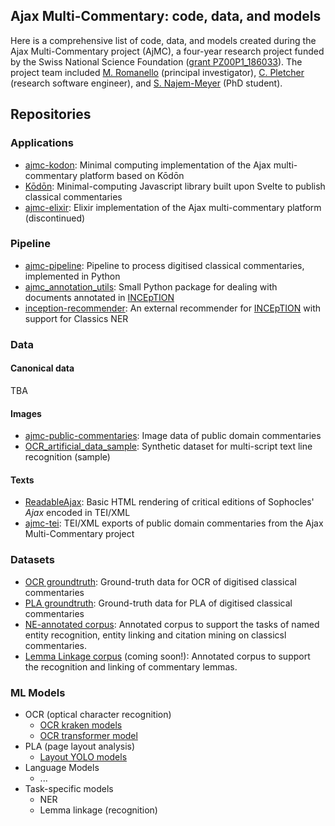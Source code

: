 ## Ajax Multi-Commentary: code, data, and models

Here is a comprehensive list of code, data, and models created during the Ajax Multi-Commentary project (AjMC), a four-year research project funded by the Swiss National Science Foundation ([grant PZ00P1_186033](https://data.snf.ch/grants/grant/186033)). The project team included [M. Romanello](https://github.com/mromanello) (principal investigator), [C. Pletcher](https://github.com/pletcher) (research software engineer), and [S. Najem-Meyer](https://github.com/sven-nm) (PhD student).

## Repositories

### Applications
- [ajmc-kodon](https://github.com/AjaxMultiCommentary/ajmc-kodon): Minimal computing implementation of the Ajax multi-commentary platform based on Kōdōn
- [Kōdōn](https://github.com/AjaxMultiCommentary/kodon): Minimal-computing Javascript library built upon Svelte to publish classical commentaries
- [ajmc-elixir](https://github.com/AjaxMultiCommentary/ajmc-elixir): Elixir implementation of the Ajax multi-commentary platform (discontinued)

### Pipeline

- [ajmc-pipeline](https://github.com/AjaxMultiCommentary/ajmc-pipeline): Pipeline to process digitised classical commentaries, implemented in Python
- [ajmc_annotation_utils](https://github.com/AjaxMultiCommentary/ajmc_annotation_utils): Small Python package for dealing with documents annotated in [INCEpTION](https://inception-project.github.io/)
- [inception-recommender](https://github.com/AjaxMultiCommentary/inception-recommender): An external recommender for [INCEpTION](https://inception-project.github.io/) with support for Classics NER

### Data

#### Canonical data

TBA

#### Images

- [ajmc-public-commentaries](https://github.com/AjaxMultiCommentary/ajmc-public-commentaries): Image data of public domain commentaries
- [OCR_artificial_data_sample](https://zenodo.org/records/14840349): Synthetic dataset for multi-script text line recognition (sample)

#### Texts

- [ReadableAjax](https://github.com/AjaxMultiCommentary/ReadableAjax): Basic HTML rendering of critical editions of Sophocles' *Ajax* encoded in TEI/XML
- [ajmc-tei](https://github.com/AjaxMultiCommentary/ajmc_tei): TEI/XML exports of public domain commentaries from the Ajax Multi-Commentary project

### Datasets

- [OCR groundtruth](https://github.com/AjaxMultiCommentary/GT-commentaries-OCR): Ground-truth data for OCR of digitised classical commentaries
- [PLA groundtruth](https://github.com/AjaxMultiCommentary/GT-commentaries-layout): Ground-truth data for PLA of digitised classical commentaries
- [NE-annotated corpus](https://github.com/AjaxMultiCommentary/AjMC-NE-corpus): Annotated corpus to support the tasks of named entity recognition, entity linking and citation mining on classicsl commentaries.
- [Lemma Linkage corpus](https://github.com/AjaxMultiCommentary/lemma-linkage-corpus) (coming soon!): Annotated corpus to support the recognition and linking of commentary lemmas.

### ML Models

- OCR (optical character recognition)
    - [OCR kraken models](https://github.com/AjaxMultiCommentary/OCR-kraken-models)
    - [OCR transformer model](https://github.com/AjaxMultiCommentary/OCR-transformer-model)
- PLA (page layout analysis)
    - [Layout YOLO models](https://github.com/AjaxMultiCommentary/layout-yolo-models)
- Language Models
    - ...
- Task-specific models
    - NER
    - Lemma linkage (recognition)

